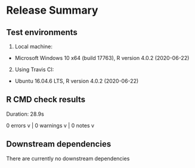 # Release Summary
## Test environments
1. Local machine:
  - Microsoft Windows 10 x64 (build 17763), R version 4.0.2 (2020-06-22)
2. Using Travis CI:
  - Ubuntu 16.04.6 LTS, R version 4.0.2 (2020-06-22)

## R CMD check results
Duration: 28.9s

0 errors v | 0 warnings v | 0 notes v

## Downstream dependencies
There are currently no downstream dependencies